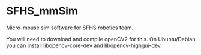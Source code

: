 SFHS_mmSim
==========

Micro-mouse sim software for SFHS robotics team.

You will need to download and compile openCV2 for this.
On Ubuntu/Debian you can install libopencv-core-dev and libopencv-highgui-dev